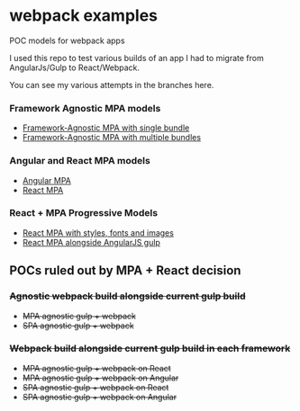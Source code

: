 # webpack examples

POC models for webpack apps

I used this repo to test various builds of an app I had to migrate from AngularJs/Gulp to React/Webpack.

You can see my various attempts in the branches here.

### Framework Agnostic MPA models

* [Framework-Agnostic MPA with single bundle](https://github.com/slatron/webpack-examples/tree/mpa-agnostic-single-bundle)
* [Framework-Agnostic MPA with multiple bundles](https://github.com/slatron/webpack-examples/tree/mpa-agnostic-multiple-bundles)

### Angular and React MPA models

* [Angular MPA](https://github.com/slatron/webpack-examples/tree/mpa-angular)
* [React MPA](https://github.com/slatron/webpack-examples/tree/mpa-react)

### React + MPA Progressive Models

* [React MPA with styles, fonts and images](https://github.com/slatron/webpack-examples/tree/react-mpa-with-assets)
* [React MPA alongside AngularJS gulp](https://github.com/slatron/webpack-examples/tree/react-mpa-with-gulp)

## POCs ruled out by MPA + React decision

### ~~Agnostic webpack build alongside current gulp build~~

* ~~MPA agnostic gulp + webpack~~
* ~~SPA agnostic gulp + webpack~~

### ~~Webpack build alongside current gulp build in each framework~~

* ~~MPA agnostic gulp + webpack on React~~
* ~~MPA agnostic gulp + webpack on Angular~~
* ~~SPA agnostic gulp + webpack on React~~
* ~~SPA agnostic gulp + webpack on Angular~~
